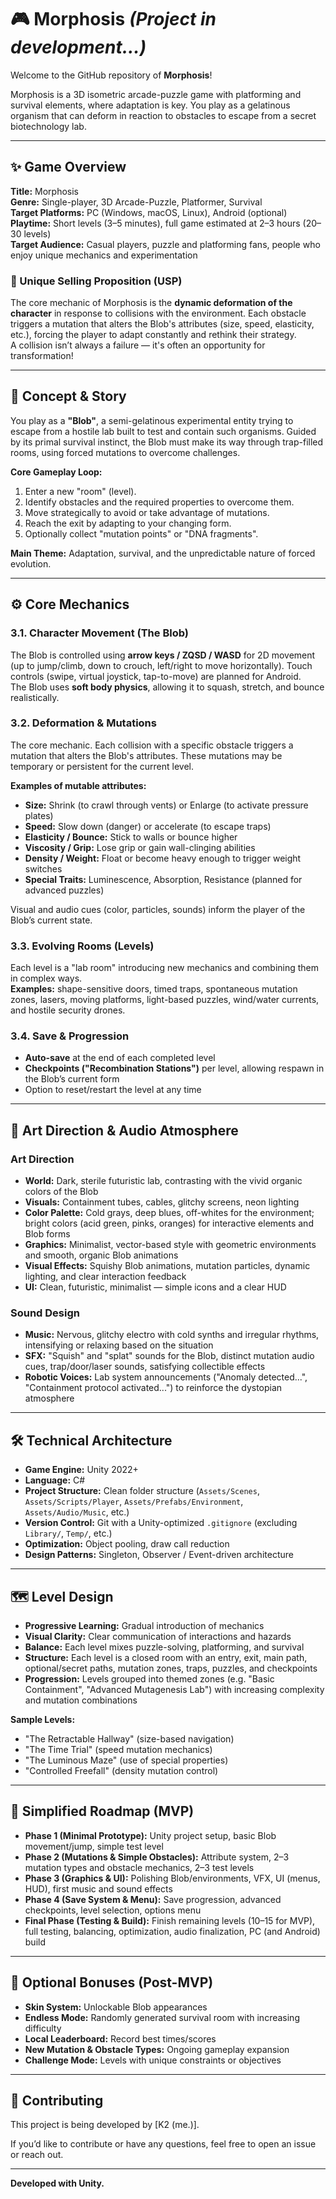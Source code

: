 # 🎮 Morphosis  *(Project in development...)*

Welcome to the GitHub repository of **Morphosis**!

Morphosis is a 3D isometric arcade-puzzle game with platforming and survival elements, where adaptation is key. You play as a gelatinous organism that can deform in reaction to obstacles to escape from a secret biotechnology lab.

---

## ✨ Game Overview

**Title:** Morphosis  
**Genre:** Single-player, 3D Arcade-Puzzle, Platformer, Survival  
**Target Platforms:** PC (Windows, macOS, Linux), Android (optional)  
**Playtime:** Short levels (3–5 minutes), full game estimated at 2–3 hours (20–30 levels)  
**Target Audience:** Casual players, puzzle and platforming fans, people who enjoy unique mechanics and experimentation

### 🌟 Unique Selling Proposition (USP)

The core mechanic of Morphosis is the **dynamic deformation of the character** in response to collisions with the environment. Each obstacle triggers a mutation that alters the Blob's attributes (size, speed, elasticity, etc.), forcing the player to adapt constantly and rethink their strategy.  
A collision isn’t always a failure — it's often an opportunity for transformation!

---

## 📖 Concept & Story

You play as a **"Blob"**, a semi-gelatinous experimental entity trying to escape from a hostile lab built to test and contain such organisms. Guided by its primal survival instinct, the Blob must make its way through trap-filled rooms, using forced mutations to overcome challenges.

**Core Gameplay Loop:**
1. Enter a new "room" (level).  
2. Identify obstacles and the required properties to overcome them.  
3. Move strategically to avoid or take advantage of mutations.  
4. Reach the exit by adapting to your changing form.  
5. Optionally collect "mutation points" or "DNA fragments".

**Main Theme:** Adaptation, survival, and the unpredictable nature of forced evolution.

---

## ⚙️ Core Mechanics

### 3.1. Character Movement (The Blob)
The Blob is controlled using **arrow keys / ZQSD / WASD** for 2D movement (up to jump/climb, down to crouch, left/right to move horizontally). Touch controls (swipe, virtual joystick, tap-to-move) are planned for Android.  
The Blob uses **soft body physics**, allowing it to squash, stretch, and bounce realistically.

### 3.2. Deformation & Mutations
The core mechanic. Each collision with a specific obstacle triggers a mutation that alters the Blob's attributes. These mutations may be temporary or persistent for the current level.

**Examples of mutable attributes:**
* **Size:** Shrink (to crawl through vents) or Enlarge (to activate pressure plates)
* **Speed:** Slow down (danger) or accelerate (to escape traps)
* **Elasticity / Bounce:** Stick to walls or bounce higher
* **Viscosity / Grip:** Lose grip or gain wall-clinging abilities
* **Density / Weight:** Float or become heavy enough to trigger weight switches
* **Special Traits:** Luminescence, Absorption, Resistance (planned for advanced puzzles)

Visual and audio cues (color, particles, sounds) inform the player of the Blob’s current state.

### 3.3. Evolving Rooms (Levels)
Each level is a "lab room" introducing new mechanics and combining them in complex ways.  
**Examples:** shape-sensitive doors, timed traps, spontaneous mutation zones, lasers, moving platforms, light-based puzzles, wind/water currents, and hostile security drones.

### 3.4. Save & Progression
* **Auto-save** at the end of each completed level  
* **Checkpoints ("Recombination Stations")** per level, allowing respawn in the Blob’s current form  
* Option to reset/restart the level at any time

---

## 🎨 Art Direction & Audio Atmosphere

### Art Direction
* **World:** Dark, sterile futuristic lab, contrasting with the vivid organic colors of the Blob  
* **Visuals:** Containment tubes, cables, glitchy screens, neon lighting  
* **Color Palette:** Cold grays, deep blues, off-whites for the environment; bright colors (acid green, pinks, oranges) for interactive elements and Blob forms  
* **Graphics:** Minimalist, vector-based style with geometric environments and smooth, organic Blob animations  
* **Visual Effects:** Squishy Blob animations, mutation particles, dynamic lighting, and clear interaction feedback  
* **UI:** Clean, futuristic, minimalist — simple icons and a clear HUD

### Sound Design
* **Music:** Nervous, glitchy electro with cold synths and irregular rhythms, intensifying or relaxing based on the situation  
* **SFX:** "Squish" and "splat" sounds for the Blob, distinct mutation audio cues, trap/door/laser sounds, satisfying collectible effects  
* **Robotic Voices:** Lab system announcements ("Anomaly detected...", "Containment protocol activated...") to reinforce the dystopian atmosphere

---

## 🛠️ Technical Architecture

* **Game Engine:** Unity 2022+  
* **Language:** C#  
* **Project Structure:** Clean folder structure (`Assets/Scenes`, `Assets/Scripts/Player`, `Assets/Prefabs/Environment`, `Assets/Audio/Music`, etc.)  
* **Version Control:** Git with a Unity-optimized `.gitignore` (excluding `Library/`, `Temp/`, etc.)  
* **Optimization:** Object pooling, draw call reduction  
* **Design Patterns:** Singleton, Observer / Event-driven architecture

---

## 🗺️ Level Design

* **Progressive Learning:** Gradual introduction of mechanics  
* **Visual Clarity:** Clear communication of interactions and hazards  
* **Balance:** Each level mixes puzzle-solving, platforming, and survival  
* **Structure:** Each level is a closed room with an entry, exit, main path, optional/secret paths, mutation zones, traps, puzzles, and checkpoints  
* **Progression:** Levels grouped into themed zones (e.g. "Basic Containment", "Advanced Mutagenesis Lab") with increasing complexity and mutation combinations

**Sample Levels:**
* "The Retractable Hallway" (size-based navigation)  
* "The Time Trial" (speed mutation mechanics)  
* "The Luminous Maze" (use of special properties)  
* "Controlled Freefall" (density mutation control)

---

## 🚀 Simplified Roadmap (MVP)

* **Phase 1 (Minimal Prototype):** Unity project setup, basic Blob movement/jump, simple test level  
* **Phase 2 (Mutations & Simple Obstacles):** Attribute system, 2–3 mutation types and obstacle mechanics, 2–3 test levels  
* **Phase 3 (Graphics & UI):** Polishing Blob/environments, VFX, UI (menus, HUD), first music and sound effects  
* **Phase 4 (Save System & Menu):** Save progression, advanced checkpoints, level selection, options menu  
* **Final Phase (Testing & Build):** Finish remaining levels (10–15 for MVP), full testing, balancing, optimization, audio finalization, PC (and Android) build

---

## 🎁 Optional Bonuses (Post-MVP)

* **Skin System:** Unlockable Blob appearances  
* **Endless Mode:** Randomly generated survival room with increasing difficulty  
* **Local Leaderboard:** Record best times/scores  
* **New Mutation & Obstacle Types:** Ongoing gameplay expansion  
* **Challenge Mode:** Levels with unique constraints or objectives

---

## 🤝 Contributing

This project is being developed by [K2 (me.)].

If you’d like to contribute or have any questions, feel free to open an issue or reach out.

---

**Developed with Unity.**
